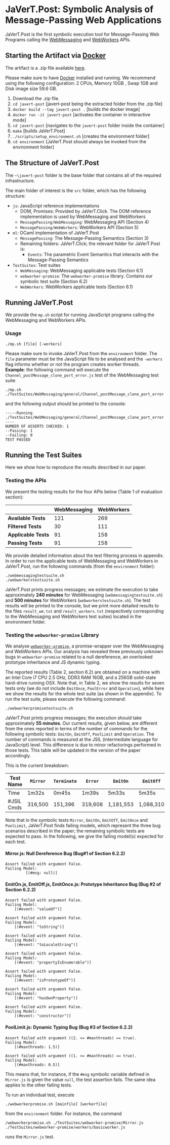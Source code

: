 # JaVerT.Post: Symbolic Analysis of Message-Passing Web Applications

JaVerT.Post is the first symbolic execution tool for Message-Passing Web Programs calling the [WebMessaging](https://html.spec.whatwg.org/multipage/web-messaging.html) and [WebWorkers](https://html.spec.whatwg.org/multipage/workers.html) APIs.

## Starting the Artifact via [Docker](https://docs.docker.com/)
The artifact is a .zip file available [here](https://www.dropbox.com/s/xh14f4pcanlf97p/javert-post.zip?dl=0).

Please make sure to have [Docker](https://docs.docker.com/) installed and running. We recommend using the following configuration: 2 CPUs, Memory 10GB , Swap 1GB and Disk image size 59.6 GB.

1. Download the .zip file.
2. `cd javert-post` [javert-post being the extracted folder from the .zip file]
3. `docker build --tag javert-post .` [builds the docker image]
4. `docker run -it javert-post` [activates the container in interactive mode]
5. `cd javert-post` [navigates to the `javert-post` folder inside the container]
6. `make` [builds JaVerT.Post]
7. `./scripts/setup_environment.sh` [creates the environment folder]
8. `cd environment` [JaVerT.Post should always be invoked from the environment folder]

## The Structure of JaVerT.Post
The `~\javert-post` folder is the base folder that contains all of the required infrastructure.

The main folder of interest is the `src` folder, which has the following structure: 

- `js`: JavaScript reference implementations
   - DOM, Promises: Provided by JaVerT.Click. The DOM reference implementation is used by WebMessaging and WebWorkers
   - `MessagePassing/WebMessaging`: WebMessaging API (Section 4)
   - `MessagePassing/WebWorkers`: WebWorkers API (Section 5)
- `ml`: OCaml implementation of JaVerT.Post
  - `MessagePassing`: The Message-Passing Semantics (Section 3)
  - Remaining folders: JaVerT.Click; the relevant folder for JaVerT.Post is:
    - `Events`: The parametric Event Semantics that interacts with the Message-Passing Semantics 
- `TestSuites`: Test suites
  - `WebMessaging`: WebMessaging applicable tests (Section 6.1)
  - `webworker-promise`: The `webworker-promise` library. Contains our symbolic test suite (Section 6.2)
  - `WebWorkers`: WebWorkers applicable tests (Section 6.1)

## Running JaVerT.Post

We provide the `mp.sh` script for running JavaScript programs calling the WebMessaging and WebWorkers APIs.

### Usage

```
./mp.sh [file] [-workers]
```

Please make sure to invoke JaVerT.Post from the `environment` folder. The `file` parameter must be the JavaScript file to be analysed and the `-workers` flag informs whether or not the program creates worker threads.\
**Example**: the following command will execute the `Channel_postMessage_clone_port_error.js` test of the WebMessaging test suite

```
./mp.sh ./TestSuites/WebMessaging/general/Channel_postMessage_clone_port_error.js
```

and the following output should be printed to the console:
```
-----Running ./TestSuites/WebMessaging/general/Channel_postMessage_clone_port_error.js-----
NUMBER OF ASSERTS CHECKED: 1
--Passing: 1
--Failing: 0
TEST PASSED
```

## Running the Test Suites

Here we show how to reproduce the results described in our paper.

### Testing the APIs

We present the testing results for the four APIs below (Table 1 of evaluation section):

|                              | WebMessaging  | WebWorkers  |
|------------------------------|---------------|---------------|
| **Available Tests**          | 121           | 269        |
| **Filtered Tests**           | 30             | 111            | 
| **Applicable Tests**         | 91           | 158        | 
| **Passing Tests**            | 91           | 158         | 

We provide detailed information about the test filtering process in appendix. In order to run the applicable tests of WebMessaging and WebWorkers in JaVerT.Post, run the following commands (from the `environment` folder): 

```
./webmessagingtestsuite.sh
./webworkerstestsuite.sh
```

JaVerT.Post prints progress messages; we estimate the execution to take approximately **240 minutes** for WebMessaging (`webmessagingtestsuite.sh`) and **500 minutes** for WebWorkers (`webworkerstestsuite.sh`).
The test results will be printed to the console, but we print more detailed results to the files `result_wm.txt` and `result_workers.txt` (respectively corresponding to the WebMessaging and WebWorkers test suites) located in the environment folder.

### Testing the `webworker-promise` Library

We analyse [`webworker-promise`](https://github.com/kwolfy/webworker-promise), a promise-wrapper over the WebMessaging and WebWorkers APIs. 
Our analysis has revealed three previously unknown bugs in `webworker-promise` related to a null dereference, an overlooked prototype inheritance and JS dynamic typing.

The reported results (Table 2, section 6.2) are obtained on a machine with an Intel Core i7 CPU 2.5 GHz, DDR3 RAM 16GB, and a 256GB solid-state hard-drive running OSX. Note that, in Table 2, we show the results for seven tests only (we do not include `EmitOnce`, `PoolError` and `Operation`), while here we show the results for the whole test suite (as shown in the appendix). To run the test suite, please execute the following command:

```
./webworkerpromisetestsuite.sh
```

JaVerT.Post prints progress messages; the execution should take approximately **55 minutes**. Our current results, given below, are different from the ones reported in terms of the number of commands for the following symbolic tests: `EmitOn`, `EmitOff`, `PoolLimit` and `Operation`. The number of commands is measured at the JSIL (intermediate language for JavaScript) level. This difference is due to minor refactorings performed in those tests. This table will be updated in the version of the paper accordingly.

This is the current breakdown:

| **Test Name**          | `Mirror`    | `Terminate`     | `Error`     | `EmitOn`     | `EmitOff`      |  `EmitOnce`  | `PoolSend`  |  `PoolError`   |  `PoolLimit`  |   `Operation`  |
|----------------------------|--------------|--------------------|--------------|-----------------|------------------|------------------|----------------- |-------------------|------------------|----------------|
| Time                         | 1m32s     | 0m45s            | 1m39s     |  5m33s        | 5m35s         |  10m13s       |  3m8s          |  2m3s             |  12m36s      |   14m44s   |
| #JSIL Cmds    | 316,500   | 151,396          |  319,608  |  1,181,553   | 1,088,310    |   1,898,784   |   502,257    |    377,745     |  1,606,341   |   2,011,518  |

Note that in the symbolic tests `Mirror`, `EmitOn`, `EmitOff`, `EmitOnce` and `PoolLimit`, JaVerT.Post finds failing models, which represent the three bug scenarios described in the paper; the remaining symbolic tests are expected to pass. In the following, we give the failing model(s) expected for each test.

#### Mirror.js: Null Dereference Bug (Bug#1 of Section 6.2.2)
```
Assert failed with argument False.
Failing Model: 
         [(#msg: null)]
```

#### EmitOn.js, EmitOff.js, EmitOnce.js: Prototype Inheritance Bug (Bug #2 of Section 6.2.2)
```
Assert failed with argument False.
Failing Model:
	[(#event: "valueOf")]

Assert failed with argument False.
Failing Model:
	[(#event: "toString")]

Assert failed with argument False.
Failing Model:
	[(#event: "toLocaleString")]

Assert failed with argument False.
Failing Model:
	[(#event: "propertyIsEnumerable")]

Assert failed with argument False.
Failing Model:
	[(#event: "isPrototypeOf")]

Assert failed with argument False.
Failing Model:
	[(#event: "hasOwnProperty")]

Assert failed with argument False.
Failing Model:
	[(#event: "constructor")]
```

#### PoolLimit.js: Dynamic Typing Bug (Bug #3 of Section 6.2.2)
````
Assert failed with argument ((2. <= #maxthreads) == true).
Failing Model:
	[(#maxthreads: 1.5)]

Assert failed with argument ((1. <= #maxthreads) == true).
Failing Model:
	[(#maxthreads: 0.5)]
````

This means that, for instance, if the `#msg` symbolic variable defined in `Mirror.js` is given the value `null`, the test assertion fails. The same idea applies to the other failing tests.

To run an individual test, execute 

```
./webworkerpromise.sh [mainfile] [workerfile]
``` 

from the `environment` folder. For instance, the command 
```
/webworkerpromise.sh ./TestSuites/webworker-promise/Mirror.js ./TestSuites/webworker-promise/workers/basicworker.js
``` 
runs the `Mirror.js` test.



